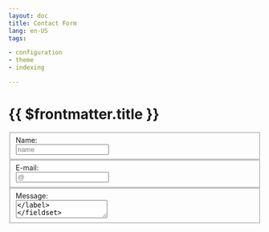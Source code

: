 ```yaml
---
layout: doc
title: Contact Form
lang: en-US
tags:

- configuration
- theme
- indexing

---
```


# {{ $frontmatter.title }}


<script setup>


// https://vuejs.org/guide/introduction.html#api-styles
// https://vuejs.org/guide/essentials/forms.html
import { ref } from 'vue'

const message = ref("")
const email = ref("")
const text = ref("")
const name = ref("")

const warning_message = ref(false)
const error_message = ref(false)
const info_message = ref(false)
const email_form = ref(true)

function send() {
    if ( 
        (name.value.length < 3) || 
        (email.value.length < 5) || 
        (message.value.length < 5) 
    ){
        warning_message.value = true
    } else {
        warning_message.value = false
        error_message.value = true
    
    
        var API_URL = `https://email.dialogware.com/?name=${name.value}&message=${message.value}&email=${email.value}`
        //const API_URL = `https://email.dialogware.com/`
        
        fetch(
            API_URL,
            {
                method: 'get',
            }
        ).then(response => response.json() )
        .then(data => {
            console.log(data);
            message.value = data.message
            email.value = data.email
            text.value = data.text
            name.value = data.name
            if(data.found > 2){
                error_message.value = true
            } else {
                error_message.value = false
                warning_message.value = false
                email_form.value = false
                info_message.value = true
            }
        });
    }
}
</script>

<form method="get" class="email_form" id="email_form" v-if="email_form">

<div>
<fieldset>
<label>
    <div>Name:</div>
    <input v-model="name" placeholder="name">
</label>
</fieldset>


<fieldset>
<label>
    <div>E-mail:</div>
    <input v-model="email" placeholder="@" />
</label>
</fieldset>

<fieldset>   
<label>
    <div>Message:</div>
    <textarea v-model="message" placeholder="message" />
</label>
</fieldset>

</div>
</form>    

<div v-if="email_form">
<fieldset class="button_send">   
<button @click="send">Send Message</button>
</fieldset>
</div>


<div class="tip custom-block info_message" v-if="info_message">
    <p class="custom-block-title">Info</p>
    <p>We got your Email!</p>
</div>

<div class="warning custom-block warning_message" v-if="warning_message">
    <p class="custom-block-title">Error</p>
    <p>Please fill the fields with min. 6 characters</p>
</div>

<div class="warning custom-block error_message" v-if="error_message">
    <p class="custom-block-title">Error</p>
    <p>Sending message is not possible, contact me please on <a href="https://www.linkedin.com/in/tom-sapletta-com">linkedin</a> </p>
</div>

<style scoped>
.email_form {
  display: flex;
  align-items: center;
  justify-content: left;
}

.email_form input,
.email_form textarea,
.button_send,
button,
.tip,
.warning
{
    width: 300px;
}
fieldset {
  border: 0px solid white;
}
button {
  font-weight: bold;
  color: gray;
  background-color: black;
  padding: 5px;
  border: 1px solid white;
}

input, textarea {
  color: white;
  background-color: black;
  padding: 1px;
  border: 1px solid white;
}

label div{
  white-space: pre-line;
  color: gray;
  padding: 0px;
}
</style>

